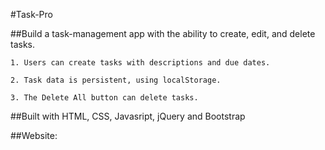 #Task-Pro

##Build a task-management app with the ability to create, edit, and delete tasks.  


    1. Users can create tasks with descriptions and due dates.

    2. Task data is persistent, using localStorage.

    3. The Delete All button can delete tasks.
    
  ##Built with HTML, CSS, Javasript, jQuery and Bootstrap

##Website:
